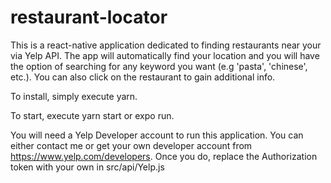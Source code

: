# restaurant-locator
This is a react-native application dedicated to finding restaurants near your via Yelp API. The app will automatically find your location and you will have the option of searching for any keyword you want (e.g 'pasta', 'chinese', etc.). You can also click on the restaurant to gain additional info. 

To install, simply execute yarn.

To start, execute yarn start or expo run.

You will need a Yelp Developer account to run this application. You can either contact me or get your own developer account from <https://www.yelp.com/developers>. Once you do, replace the Authorization token with your own in src/api/Yelp.js
